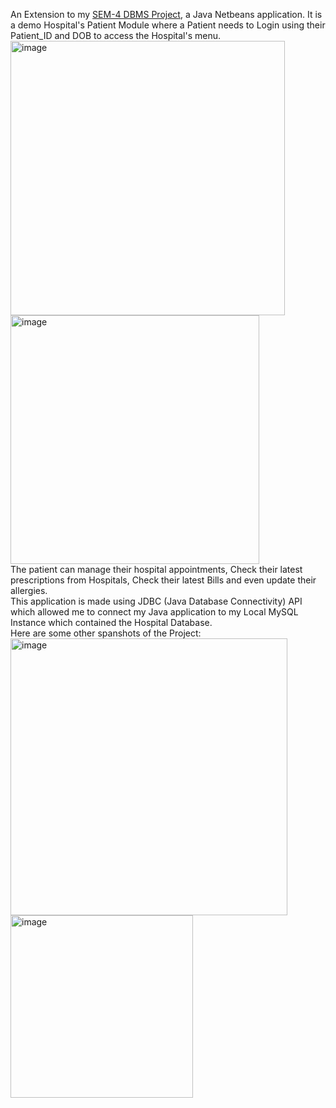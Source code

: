 An Extension to my [SEM-4 DBMS Project](https://github.com/Ishaan453/SEM-4-DBMS-Project), a Java Netbeans application. It is a demo Hospital's Patient Module where a Patient needs to Login using their Patient_ID and DOB to access the Hospital's menu.<br>
<img width="439" alt="image" src="https://github.com/Ishaan453/Hospital-Management/assets/79138066/1bdef8c0-2d8c-41fb-ad9a-9948d2de95f1">
<img width="398" alt="image" src="https://github.com/Ishaan453/Hospital-Management/assets/79138066/ee208b00-637f-4cba-8fc7-ee5612e62e6a">
<br>
The patient can manage their hospital appointments, Check their latest prescriptions from Hospitals, Check their latest Bills and even update their allergies.
<br>
This application is made using JDBC (Java Database Connectivity) API which allowed me to connect my Java application to my Local MySQL Instance which contained the Hospital Database.<br>
Here are some other spanshots of the Project:<br>
<img width="443" alt="image" src="https://github.com/Ishaan453/Hospital-Management/assets/79138066/c5bfcae2-9c7f-4e03-87a4-803daa0855d9">
<img width="292" alt="image" src="https://github.com/Ishaan453/Hospital-Management/assets/79138066/24e47191-0aed-4df4-b80e-b125ef810b61">






